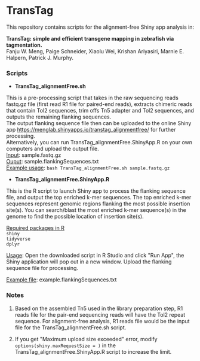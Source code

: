 # TransTag

This repository contains scripts for the alignment-free Shiny app analysis in: 

**TransTag: simple and efficient transgene mapping in zebrafish via tagmentation.** <br/>
Fanju W. Meng, Paige Schneider, Xiaolu Wei, Krishan Ariyasiri, Marnie E. Halpern, Patrick J. Murphy.


### Scripts

- **TransTag_alignmentFree.sh**

This is a pre-processing script that takes in the raw sequencing reads fastq.gz file (first read R1 file for paired-end reads), extracts chimeric reads that contain Tol2 sequences, trim offs Tn5 adapter and Tol2 sequences, and outputs the remaining flanking sequences. <br/> 
The output flanking sequence file then can be uploaded to the online Shiny app https://menglab.shinyapps.io/transtag_alignmentfree/ for further processing. <br/>
Alternatively, you can run TransTag_alignmentFree.ShinyApp.R on your own computers and upload the output file. <br/>
<ins>Input</ins>: sample.fastq.gz <br/>
<ins>Ouput</ins>: sample.flankingSequences.txt <br/>
<ins>Example usage</ins>: ```bash TransTag_alignmentFree.sh sample.fastq.gz``` <br/>
   

- **TransTag_alignmentFree.ShinyApp.R**

This is the R script to launch Shiny app to process the flanking sequence file, and output the top enriched k-mer sequences.
The top enriched k-mer sequences represent genomic regions flanking the most possible insertion site(s). You can search/blast the most enriched k-mer sequence(s) in the genome to find the possible location of insertion site(s).

<ins>Required packages in R</ins> <br/>
```shiny``` <br/>
```tidyverse``` <br/>
```dplyr``` <br/>
	
<ins>Usage</ins>: Open the downloaded script in R Studio and click "Run App", the Shiny application will pop out in a new window. Upload the flanking sequence file for processing.
	
<ins>Example file</ins>: example.flankingSequences.txt

### Notes

1. Based on the assembled Tn5 used in the library preparation step, R1 reads file for the pair-end sequencing reads will have the Tol2 repeat sequence. For alignment-free analysis, R1 reads file would be the input file for the TransTag_alignmentFree.sh script.

2. If you get "Maximum upload size exceeded" error, modify ```options(shiny.maxRequestSize = )``` in the TransTag_alignmentFree.ShinyApp.R script to increase the limit.
